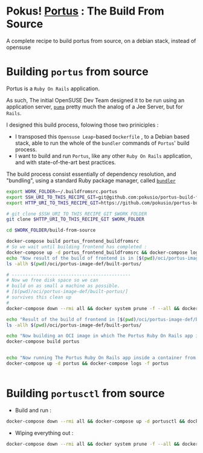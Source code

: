 # Pokus! [Portus](#) : The Build From Source

A complete recipe to build portus from source, on a debian stack, instead of opensuse


# Building `portus` from source

Portus is a `Ruby On Rails` application.

As such, The initial OpenSUSE Dev Team designed it to be run using an application server, [`puma`](ccc) pretty much the analog of a Jee Server, but for `Rails`.


I designed this build process, folowing those two priniciples :
* I transposed this `Opensuse Leap`-based `Dockerfile` , to a Debian based stack, able to run the whole of the `bundler` commands of `Portus`' build process.
* I want to build and run `Portus`, like any other `Ruby On Rails` application, and with state-of-the-art best practices.

The build process consist essentially of dependency resolution, and "bundling", using a standard Ruby package manager, called [`bundler`](https://bundler.io/)


```bash
export WORK_FOLDER=~/.buildfromsrc.portus
export SSH_URI_TO_THIS_RECIPE_GIT=git@github.com:pokusio/portus-build-from-source.git
export HTTP_URI_TO_THIS_RECIPE_GIT=https://github.com/pokusio/portus-build-from-source.git

# git clone $SSH_URI_TO_THIS_RECIPE_GIT $WORK_FOLDER
git clone $HTTP_URI_TO_THIS_RECIPE_GIT $WORK_FOLDER

cd $WORK_FOLDER/build-from-source

docker-compose build portus_frontend_buildfromsrc
# So we wait until building frontend has completed :
docker-compose up -d portus_frontend_buildfromsrc && docker-compose logs -f portus_frontend_buildfromsrc
echo "Now result of the build of frontend is in [$(pwd)/oci/portus-image-def/built-portus/]"
ls -allh $(pwd)/oci/portus-image-def/built-portus/

# --------------------------------------------
# Now we free disk space so we can
# build on as small a machine as possible.
# [$(pwd)/oci/portus-image-def/built-portus/]
# survives this clean up
#
docker-compose down --rmi all && docker system prune -f --all && docker system prune -f --volumes

echo "Result of the build of frontend in [$(pwd)/oci/portus-image-def/built-portus/] survives the disk space cleanup"
ls -allh $(pwd)/oci/portus-image-def/built-portus/

echo "Now building an OCI image in which The Portus Ruby On Rails app is built, and in which we can start Portus"
docker-compose build portus


echo "Now running The Portus Ruby On Rails app inside a container from the OCI built image containing Portus built and ready-to-run"
docker-compose up -d portus && docker-compose logs -f portus
 
```

# Building `portusctl` from source


* Build and run :
```bash
docker-compose down --rmi all && docker-compose up -d portusctl && docker-compose logs -f portusctl
```

* Wiping everything out :
```bash
docker-compose down --rmi all && docker system prune -f --all && docker-compose up -d portusctl && docker-compose logs -f portusctl
```
